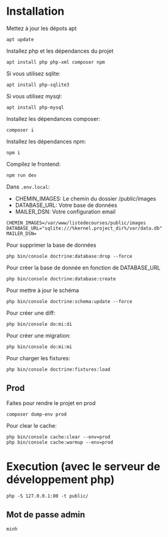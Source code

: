 # Installation
Mettez à jour les dépots apt
```shell
apt update
```
Installez php et les dépendances du projet
```shell
apt install php php-xml composer npm
```
Si vous utilisez sqlite:
```shell
apt install php-sqlite3
```
Si vous utilisez mysql:
```shell
apt install php-mysql
```
Installez les dépendances composer:
```shell
composer i
```
Installez les dépendances npm:
```shell
npm i
```
Compilez le frontend:
```shell
npm run dev
```
Dans `.env.local`:
- CHEMIN_IMAGES: Le chemin du dossier <emplacement du projet>/public/images
- DATABASE_URL: Votre base de données
- MAILER_DSN: Votre configuration email  
```
CHEMIN_IMAGES=/var/www/listedecourses/public/images
DATABASE_URL="sqlite:///%kernel.project_dir%/var/data.db"
MAILER_DSN=
```
Pour supprimer la base de données
```shell
php bin/console doctrine:database:drop --force
```
Pour créer la base de donnée en fonction de DATABASE_URL
```shell
php bin/console doctrine:database:create
```
Pour mettre à jour le schéma
```shell
php bin/console doctrine:schema:update --force
```
Pour créer une diff:
```shell
php bin/console do:mi:di
```
Pour créer une migration:
```shell
php bin/console do:mi:mi
```
Pour charger les fixtures:
```shell
php bin/console doctrine:fixtures:load
```
## Prod
Faites pour rendre le projet en prod
```shell
composer dump-env prod
````
Pour clear le cache:
```shell
php bin/console cache:clear --env=prod
php bin/console cache:warmup --env=prod
```
# Execution (avec le serveur de développement php)
```shell
php -S 127.0.0.1:80 -t public/ 
```

## Mot de passe admin

```shell
minh
```